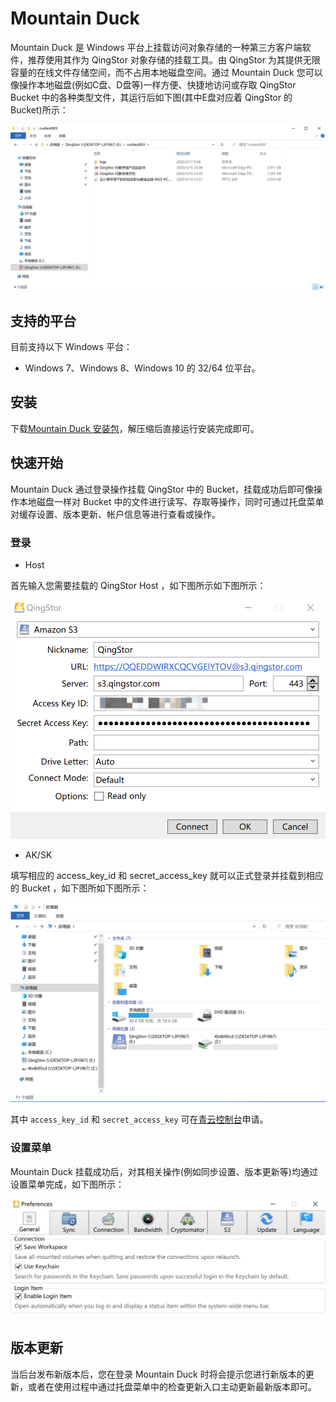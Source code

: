 ---
---

# Mountain Duck

Mountain Duck 是 Windows 平台上挂载访问对象存储的一种第三方客户端软件，推荐使用其作为 QingStor 对象存储的挂载工具。由 QingStor 为其提供无限容量的在线文件存储空间，而不占用本地磁盘空间。通过 Mountain Duck 您可以像操作本地磁盘(例如C盘、D盘等)一样方便、快捷地访问或存取 QingStor Bucket 中的各种类型文件，其运行后如下图(其中E盘对应着 QingStor 的 Bucket)所示：

![](_images/mountain_duck_run.png)

## 支持的平台

目前支持以下 Windows 平台：

- Windows 7、Windows 8、Windows 10 的 32/64 位平台。


## 安装

下载[Mountain Duck 安装包](https://mountainduck.io/)，解压缩后直接运行安装完成即可。

## 快速开始

Mountain Duck 通过登录操作挂载 QingStor 中的 Bucket，挂载成功后即可像操作本地磁盘一样对 Bucket 中的文件进行读写、存取等操作，同时可通过托盘菜单对缓存设置、版本更新、帐户信息等进行查看或操作。

### 登录

- Host

首先输入您需要挂载的 QingStor Host ，如下图所示如下图所示：

![](_images/mountain_duck_login_step1.png)

- AK/SK

填写相应的 access_key_id 和 secret_access_key 就可以正式登录并挂载到相应的 Bucket ，如下图所如下图所示：

![](_images/mountain_duck_login_step2.png)

其中 `access_key_id` 和 `secret_access_key` 可在[青云控制台](https://console.qingcloud.com/access_keys/)申请。

### 设置菜单

Mountain Duck 挂载成功后，对其相关操作(例如同步设置、版本更新等)均通过设置菜单完成，如下图所示：

![](_images/mountain_duck_setting_menu.png)

## 版本更新

当后台发布新版本后，您在登录 Mountain Duck 时将会提示您进行新版本的更新，或者在使用过程中通过托盘菜单中的检查更新入口主动更新最新版本即可。



